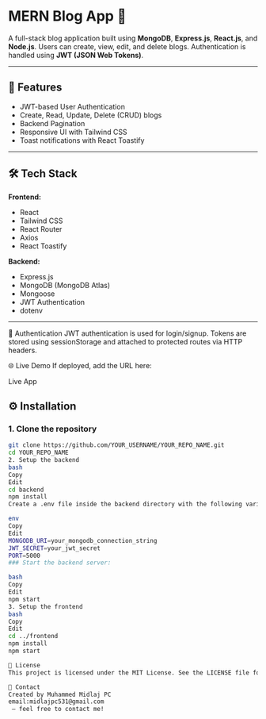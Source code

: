 # MERN Blog App 📝

A full-stack blog application built using **MongoDB**, **Express.js**, **React.js**, and **Node.js**. Users can create, view, edit, and delete blogs. Authentication is handled using **JWT (JSON Web Tokens)**.

---

## 🚀 Features

- JWT-based User Authentication
- Create, Read, Update, Delete (CRUD) blogs
- Backend Pagination
- Responsive UI with Tailwind CSS
- Toast notifications with React Toastify

---

## 🛠️ Tech Stack

**Frontend:**
- React
- Tailwind CSS
- React Router
- Axios
- React Toastify

**Backend:**
- Express.js
- MongoDB (MongoDB Atlas)
- Mongoose
- JWT Authentication
- dotenv

---
🔐 Authentication
JWT authentication is used for login/signup. Tokens are stored using sessionStorage and attached to protected routes via HTTP headers.

🌐 Live Demo
If deployed, add the URL here:

Live App


## ⚙️ Installation

### 1. Clone the repository

```bash
git clone https://github.com/YOUR_USERNAME/YOUR_REPO_NAME.git
cd YOUR_REPO_NAME
2. Setup the backend
bash
Copy
Edit
cd backend
npm install
Create a .env file inside the backend directory with the following variables:

env
Copy
Edit
MONGODB_URI=your_mongodb_connection_string
JWT_SECRET=your_jwt_secret
PORT=5000
### Start the backend server:

bash  
Copy
Edit
npm start
3. Setup the frontend
bash
Copy
Edit
cd ../frontend
npm install
npm start

📝 License
This project is licensed under the MIT License. See the LICENSE file for more information.

📧 Contact
Created by Muhammed Midlaj PC
email:midlajpc531@gmail.com
 – feel free to contact me!

